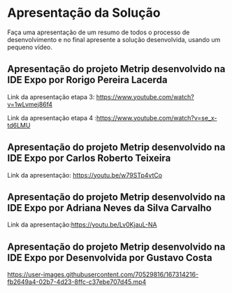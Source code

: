 # Apresentação da Solução

Faça uma apresentação de um resumo de todos o processo de desenvolvimento e no final apresente a solução desenvolvida, usando um pequeno vídeo.


## Apresentação do projeto Metrip desenvolvido na IDE Expo por Rorigo Pereira Lacerda
 Link da apresentação etapa 3: https://www.youtube.com/watch?v=1wLvmej86f4 
 
 Link da apresentação etapa 4 :https://www.youtube.com/watch?v=se_x-td6LMU


## Apresentação do projeto Metrip desenvolvido na IDE Expo por Carlos Roberto Teixeira
 Link da apresentação: https://youtu.be/w79STp4vtCo

## Apresentação do projeto Metrip desenvolvido na IDE Expo por Adriana Neves da Silva Carvalho
 Link da apresentação:https://youtu.be/Lv0KjauL-NA

## Apresentação do projeto Metrip desenvolvido na IDE Expo por Desenvolvida por Gustavo Costa

https://user-images.githubusercontent.com/70529816/167314216-fb2649a4-02b7-4d23-8ffc-c37ebe707d45.mp4
